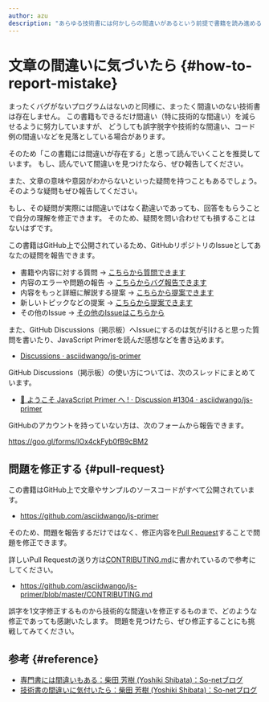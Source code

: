 ```yaml
---
author: azu
description: "あらゆる技術書には何かしらの間違いがあるという前提で書籍を読み進めることを推奨しています。また、この書籍で間違いを見つけたらどのように報告、修正するかについてを紹介します。"
---
```


# 文章の間違いに気づいたら {#how-to-report-mistake}

まったくバグがないプログラムはないのと同様に、まったく間違いのない技術書は存在しません。
この書籍もできるだけ間違い（特に技術的な間違い）を減らせるように努力していますが、
どうしても誤字脱字や技術的な間違い、コード例の間違いなどを見落としている場合があります。

そのため「この書籍には間違いが存在する」と思って読んでいくことを推奨しています。
もし、読んでいて間違いを見つけたなら、ぜひ報告してください。

また、文章の意味や意図がわからないといった疑問を持つこともあるでしょう。
そのような疑問もぜひ報告してください。

もし、その疑問が実際には間違いではなく勘違いであっても、回答をもらうことで自分の理解を修正できます。
そのため、疑問を問い合わせても損することはないはずです。

この書籍はGitHub上で公開されているため、GitHubリポジトリのIssueとしてあなたの疑問を報告できます。

- 書籍や内容に対する質問 → [こちらから質問できます](https://github.com/asciidwango/js-primer/issues/new?template=question.md)
- 内容のエラーや問題の報告 → [こちらからバグ報告できます](https://github.com/asciidwango/js-primer/issues/new?template=bug_report.md)
- 内容をもっと詳細に解説する提案 → [こちらから提案できます](https://github.com/asciidwango/js-primer/issues/new?template=feature_request.md)
- 新しいトピックなどの提案 → [こちらから提案できます](https://github.com/asciidwango/js-primer/issues/new?template=feature_request.md)
- その他のIssue → [その他のIssueはこちらから](https://github.com/asciidwango/js-primer/issues/new?template=other.md)

また、GitHub Discussions（掲示板）へIssueにするのは気が引けると思った質問を書いたり、JavaScript Primerを読んだ感想などを書き込めます。

- [Discussions · asciidwango/js-primer](https://github.com/asciidwango/js-primer/discussions)

GitHub Discussions（掲示板）の使い方については、次のスレッドにまとめています。

- [👋 ようこそ JavaScript Primer へ ! · Discussion #1304 · asciidwango/js-primer](https://github.com/asciidwango/js-primer/discussions/1304)

GitHubのアカウントを持っていない方は、次のフォームから報告できます。

<https://goo.gl/forms/lOx4ckFyb0fB9cBM2>

## 問題を修正する {#pull-request}

この書籍はGitHub上で文章やサンプルのソースコードがすべて公開されています。

- <https://github.com/asciidwango/js-primer>

そのため、問題を報告するだけではなく、修正内容を[Pull Request][]することで問題を修正できます。

詳しいPull Requestの送り方は[CONTRIBUTING.md][]に書かれているので参考にしてください。

- <https://github.com/asciidwango/js-primer/blob/master/CONTRIBUTING.md>

誤字を1文字修正するものから技術的な間違いを修正するものまで、どのような修正であっても感謝いたします。
問題を見つけたら、ぜひ修正することにも挑戦してみてください。

## 参考 {#reference}

- [専門書には間違いもある：柴田 芳樹 (Yoshiki Shibata)：So-netブログ](https://yshibata.blog.ss-blog.jp/2015-12-23)
- [技術書の間違いに気付いたら：柴田 芳樹 (Yoshiki Shibata)：So-netブログ](https://yshibata.blog.ss-blog.jp/2018-06-09)

[Pull Request]: https://help.github.com/articles/about-pull-requests/
[CONTRIBUTING.md]: https://github.com/asciidwango/js-primer/blob/master/CONTRIBUTING.md
